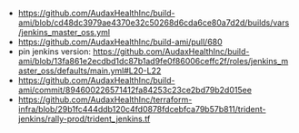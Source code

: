 


 - https://github.com/AudaxHealthInc/build-ami/blob/cd48dc3979ae4370e32c50268d6cda6ce80a7d2d/builds/vars/jenkins_master_oss.yml
 - https://github.com/AudaxHealthInc/build-ami/pull/680
 - pin jenkins version: https://github.com/AudaxHealthInc/build-ami/blob/13fa861e2ecdbd1dc87b1ad9fe0f86006ceffc2f/roles/jenkins_master_oss/defaults/main.yml#L20-L22
 - https://github.com/AudaxHealthInc/build-ami/commit/894600226571412fa84253c23ce2bd79b2d015ee
 - https://github.com/AudaxHealthInc/terraform-infra/blob/29b1fc444ddb120c4fd0878fdcebfca79b57b811/trident-jenkins/rally-prod/trident_jenkins.tf
<!--stackedit_data:
eyJoaXN0b3J5IjpbLTEwOTI0Nzk0MTQsMTQ0NTgyNDg5MV19
-->